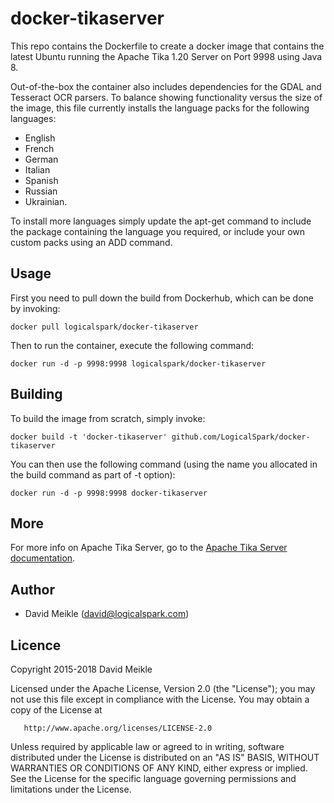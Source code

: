 # docker-tikaserver
This repo contains the Dockerfile to create a docker image that contains the latest Ubuntu running the Apache Tika 1.20 Server on Port 9998 using Java 8.

Out-of-the-box the container also includes dependencies for the GDAL and Tesseract OCR parsers.  To balance showing functionality versus the size of the image, this file currently installs the language packs for the following languages:
* English
* French
* German
* Italian
* Spanish
* Russian
* Ukrainian.

To install more languages simply update the apt-get command to include the package containing the language you required, or include your own custom packs using an ADD command.

## Usage

First you need to pull down the build from Dockerhub, which can be done by invoking:

    docker pull logicalspark/docker-tikaserver

Then to run the container, execute the following command:

    docker run -d -p 9998:9998 logicalspark/docker-tikaserver

## Building

To build the image from scratch, simply invoke:

    docker build -t 'docker-tikaserver' github.com/LogicalSpark/docker-tikaserver
   
You can then use the following command (using the name you allocated in the build command as part of -t option):

    docker run -d -p 9998:9998 docker-tikaserver
    
## More

For more info on Apache Tika Server, go to the [Apache Tika Server documentation](http://wiki.apache.org/tika/TikaJAXRS).

## Author

  * David Meikle (<david@logicalspark.com>)

## Licence

   Copyright 2015-2018 David Meikle

   Licensed under the Apache License, Version 2.0 (the "License");
   you may not use this file except in compliance with the License.
   You may obtain a copy of the License at

       http://www.apache.org/licenses/LICENSE-2.0

   Unless required by applicable law or agreed to in writing, software
   distributed under the License is distributed on an "AS IS" BASIS,
   WITHOUT WARRANTIES OR CONDITIONS OF ANY KIND, either express or implied.
   See the License for the specific language governing permissions and
   limitations under the License.
